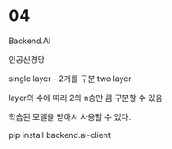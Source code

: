 # 04

Backend.AI

인공신경망

single layer - 2개를 구분
two layer

layer의 수에 따라 2의 n승만 큼 구분할 수 있음

학습된 모델을 받아서 사용할 수 있다.

pip install backend.ai-client

